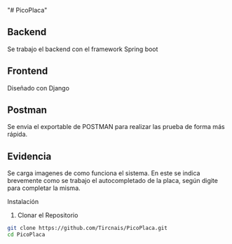 "# PicoPlaca" 

## Backend

Se trabajo el backend con el framework Spring boot

## Frontend

Diseñado con Django

## Postman

Se envia el exportable de POSTMAN para realizar las prueba de forma más rápida.

## Evidencia

Se carga imagenes de como funciona el sistema. En este se indica brevemente como se trabajo el autocompletado de la placa, según digite para completar la misma.

Instalación
1. Clonar el Repositorio

```bash
git clone https://github.com/Tircnais/PicoPlaca.git
cd PicoPlaca
```
